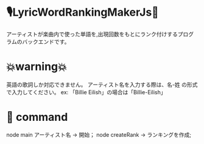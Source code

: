 # 🎙LyricWordRankingMakerJs🚀
アーティストが楽曲内で使った単語を,出現回数をもとにランク付けするプログラムのバックエンドです。

# 💥warning💥
英語の歌詞しか対応できません。
アーティスト名を入力する際は、名-姓 の形式で入力してください。
ex: 「Billie Eilish」の場合は「Billie-Eilish」


# 📡 command

node main アーティスト名 -> 開始；
node createRank -> ランキングを作成;

